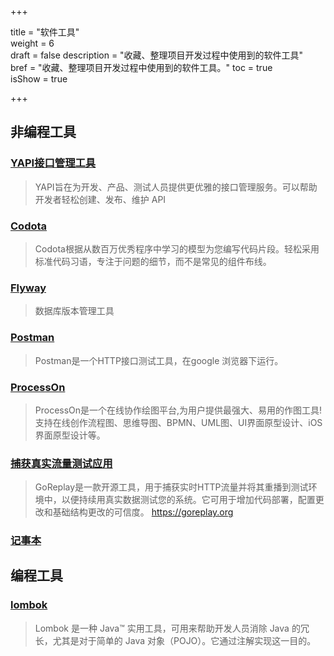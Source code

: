 +++

title = "软件工具"  
weight = 6  
draft = false 
description = "收藏、整理项目开发过程中使用到的软件工具"  
bref = "收藏、整理项目开发过程中使用到的软件工具。"
toc = true  
isShow = true

+++
## 非编程工具

### <font color=#009688>[YAPI接口管理工具](https://yapi.ymfe.org/documents/index.html) </font>
> YAPI旨在为开发、产品、测试人员提供更优雅的接口管理服务。可以帮助开发者轻松创建、发布、维护 API
 
### <font color=#009688>[Codota](https://www.codota.com/) </font>
> Codota根据从数百万优秀程序中学习的模型为您编写代码片段。轻松采用标准代码习语，专注于问题的细节，而不是常见的组件布线。

### <font color=#009688>[Flyway](https://flywaydb.org) </font>
> 数据库版本管理工具

### <font color=#009688>[Postman](#)</font>
> Postman是一个HTTP接口测试工具，在google 浏览器下运行。

### <font color=#009688>[ProcessOn](#)</font>
> ProcessOn是一个在线协作绘图平台,为用户提供最强大、易用的作图工具!支持在线创作流程图、思维导图、BPMN、UML图、UI界面原型设计、iOS界面原型设计等。

### <font color=#009688>[捕获真实流量测试应用](https://github.com/buger/goreplay)</font>
> GoReplay是一款开源工具，用于捕获实时HTTP流量并将其重播到测试环境中，以便持续用真实数据测试您的系统。它可用于增加代码部署，配置更改和基础结构更改的可信度。 
https://goreplay.org

### <font color=#009688>[记事本]()</font>


## 编程工具

### <font color=#009688>[lombok](https://github.com/rzwitserloot/lombok)</font>
> Lombok 是一种 Java™ 实用工具，可用来帮助开发人员消除 Java 的冗长，尤其是对于简单的 Java 对象（POJO）。它通过注解实现这一目的。